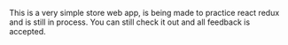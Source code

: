 This is a very simple store web app, is being made to practice react redux and is still in process. You can still check it out and all feedback is accepted.

